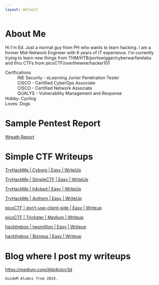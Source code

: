 ```yaml
---
layout: default
---
```

# About Me

Hi I'm Ed. Just a normal guy from PH who wants to learn hacking. I am a former Mid-Network Engineer with 6 years of IT experience. 
I'm currently trying to learn new things from THM/HTB/portswigger/cyberwarfarelabs and thru CTFs from picoCTF/overthewire/hacker101

<!--### Definition lists can be used with HTML syntax..-->

<dl>
<dt>Certfications</dt>
  <dd>INE Security - eLearning Junior Penetration Tester</dd>
  <dd>CISCO - Certified CyberOps Associate</dd>
  <dd>CISCO - Certified Network Associate</dd>
  <dd>QUALYS - Vulnerability Management and Response	</dd>
<dt>Hobby: Cycling</dt>
<dt>Loves: Dogs</dt>
</dl>

# Sample Pentest Report
<a href="https://github.com/blacknred04/bl4cknr3d.github.io/blob/main/PDF/Wreath%20-%20Penetration%20Testing%20Report.pdf" target="_blank">Wreath Report</a>

# Simple CTF Writeups
<p><a href="https://medium.com/@bl4cknr3d/tryhackme-cyborg-easy-writeup-4374b70a870d" target="_blank" rel="nofollow"> TryHackMe | Cyborg | Easy | WriteUp </a></p>
<p><a href="https://medium.com/@bl4cknr3d/tryhackme-simplectf-easy-writeup-69974ccc3017" target="_blank" rel="nofollow"> TryHackMe | SimpleCTF | Easy | WriteUp </a></p>
<p><a href="https://medium.com/@bl4cknr3d/tryhackme-h4cked-easy-writeup-863770bcc720" target="_blank" rel="nofollow"> TryHackMe | h4cked | Easy | WriteUp </a></p>
<p><a href="https://medium.com/@bl4cknr3d/tryhackme-anthem-easy-writeup-0e0ae57f754f" target="_blank" rel="nofollow"> TryHackMe | Anthem | Easy | WriteUp </a></p>
<p><a href="https://medium.com/@bl4cknr3d/tryhackme-cyborg-easy-writeup-4374b70a870d" target="_blank" rel="nofollow"> picoCTF | don’t-use-client-side | Easy | Writeup </a></p>
<p><a href="https://medium.com/@bl4cknr3d/picoctf-trickster-medium-writeup-dda7e0bfc816" target="_blank" rel="nofollow"> picoCTF | Trickster | Medium | Writeup </a></p>
<p><a href="https://medium.com/@bl4cknr3d/hackthebox-unified-easy-writeup-b3eb38be7a44" target="_blank" rel="nofollow"> hackthebox | twomillion | Easy | Writeup </a></p>
<p><a href="https://medium.com/@bl4cknr3d/hackthebox-bizness-easy-writeup-8e006cf37b3f" target="_blank" rel="nofollow"> hackthebox | Bizness | Easy | Writeup </a></p>

# Blog where I post my writeups
https://medium.com/@bl4cknr3d

<!--saf-->
```
GuideM Alumni from 2019.
```

